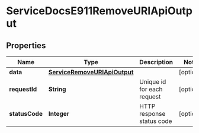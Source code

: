 

# ServiceDocsE911RemoveURIApiOutput


## Properties

| Name | Type | Description | Notes |
|------------ | ------------- | ------------- | -------------|
|**data** | [**ServiceRemoveURIApiOutput**](ServiceRemoveURIApiOutput.md) |  |  [optional] |
|**requestId** | **String** | Unique id for each request |  [optional] |
|**statusCode** | **Integer** | HTTP response status code |  [optional] |



